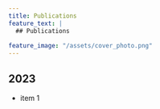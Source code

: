 ```yaml
---
title: Publications
feature_text: |
  ## Publications
  
feature_image: "/assets/cover_photo.png" 
---
```



## 2023
* item 1
